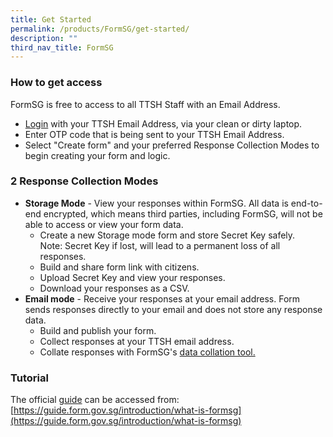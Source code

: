 ```yaml
---
title: Get Started
permalink: /products/FormSG/get-started/
description: ""
third_nav_title: FormSG
---
```

### **How to get access**
FormSG is free to access to all TTSH Staff with an Email Address.
* [Login](https://form.gov.sg/login) with your TTSH Email Address, via your clean or dirty laptop.
* Enter OTP code that is being sent to your TTSH Email Address.
* Select "Create form" and your preferred Response Collection Modes to begin creating your form and logic.


### **2 Response Collection Modes**
* **Storage Mode** - View your responses within FormSG. All data is end-to-end encrypted, which means third parties, including FormSG, will not be able to access or view your form data.
	* Create a new Storage mode form and store Secret Key safely.  
Note: Secret Key if lost, will lead to a permanent loss of all responses.
	* Build and share form link with citizens.
	* Upload Secret Key and view your responses.
	* Download your responses as a CSV.
* **Email mode** - Receive your responses at your email address. Form sends responses directly to your email and does not store any response data.
	* Build and publish your form.
	* Collect responses at your TTSH email address.
	* Collate responses with FormSG's [data collation tool.](https://collate.form.gov.sg/)

### **Tutorial**
The official [guide](https://guide.form.gov.sg/introduction/what-is-formsg) can be accessed from: [https://guide.form.gov.sg/introduction/what-is-formsg](https://guide.form.gov.sg/introduction/what-is-formsg)